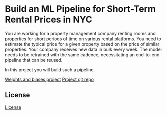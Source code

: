 # Build an ML Pipeline for Short-Term Rental Prices in NYC
You are working for a property management company renting rooms and properties for short periods of 
time on various rental platforms. You need to estimate the typical price for a given property based 
on the price of similar properties. Your company receives new data in bulk every week. The model needs 
to be retrained with the same cadence, necessitating an end-to-end pipeline that can be reused.

In this project you will build such a pipeline.


[Weights and biases project](https://wandb.ai/rudyi/nyc_airbnb?workspace=user-rudyi)
[Project git repo](https://github.com/RudyiVT/nd0821-c2-build-model-workflow-starter.git)


## License

[License](LICENSE.txt)

